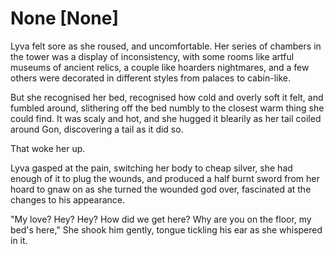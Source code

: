 # None [None]
Lyva felt sore as she roused, and uncomfortable. Her series of chambers in the tower was a display of inconsistency, with some rooms like artful museums of ancient relics, a couple like hoarders nightmares, and a few others were decorated in different styles from palaces to cabin-like.    

But she recognised her bed, recognised how cold and overly soft it felt, and fumbled around, slithering off the bed numbly to the closest warm thing she could find. It was scaly and hot, and she hugged it blearily as her tail coiled around Gon, discovering a tail as it did so.    

That woke her up.    

Lyva gasped at the pain, switching her body to cheap silver, she had enough of it to plug the wounds, and produced a half burnt sword from her hoard to gnaw on as she turned the wounded god over, fascinated at the changes to his appearance.    

"My love? Hey? Hey?  How did we get here? Why are you on the floor, my bed's here," She shook him gently, tongue tickling his ear as she whispered in it.
